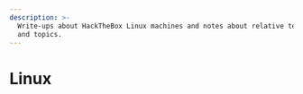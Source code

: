 ```yaml
---
description: >-
  Write-ups about HackTheBox Linux machines and notes about relative techniques
  and topics.
---
```


# Linux

